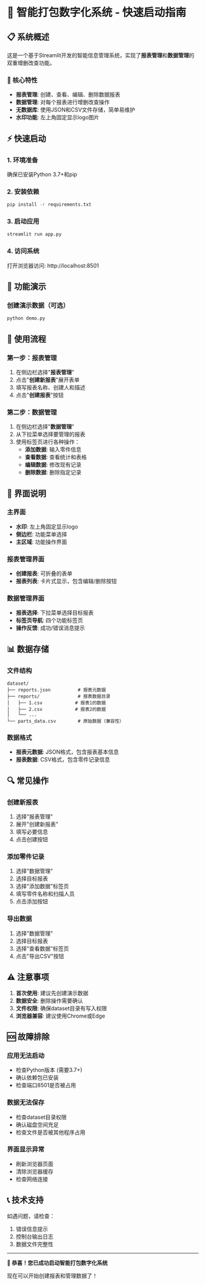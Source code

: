 # 🚀 智能打包数字化系统 - 快速启动指南

## 📋 系统概述

这是一个基于Streamlit开发的智能信息管理系统，实现了**报表管理**和**数据管理**的双重增删改查功能。

### 🎯 核心特性
- **报表管理**: 创建、查看、编辑、删除数据报表
- **数据管理**: 对每个报表进行增删改查操作
- **无数据库**: 使用JSON和CSV文件存储，简单易维护
- **水印功能**: 左上角固定显示logo图片

## ⚡ 快速启动

### 1. 环境准备
确保已安装Python 3.7+和pip

### 2. 安装依赖
```bash
pip install -r requirements.txt
```

### 3. 启动应用
```bash
streamlit run app.py
```

### 4. 访问系统
打开浏览器访问: http://localhost:8501

## 🔧 功能演示

### 创建演示数据（可选）
```bash
python demo.py
```

## 📖 使用流程

### 第一步：报表管理
1. 在侧边栏选择"**报表管理**"
2. 点击"**创建新报表**"展开表单
3. 填写报表名称、创建人和描述
4. 点击"**创建报表**"按钮

### 第二步：数据管理
1. 在侧边栏选择"**数据管理**"
2. 从下拉菜单选择要管理的报表
3. 使用标签页进行各种操作：
   - **添加数据**: 输入零件信息
   - **查看数据**: 查看统计和表格
   - **编辑数据**: 修改现有记录
   - **删除数据**: 删除指定记录

## 🎨 界面说明

### 主界面
- **水印**: 左上角固定显示logo
- **侧边栏**: 功能菜单选择
- **主区域**: 功能操作界面

### 报表管理界面
- **创建报表**: 可折叠的表单
- **报表列表**: 卡片式显示，包含编辑/删除按钮

### 数据管理界面
- **报表选择**: 下拉菜单选择目标报表
- **标签页导航**: 四个功能标签页
- **操作反馈**: 成功/错误消息提示

## 📊 数据存储

### 文件结构
```
dataset/
├── reports.json          # 报表元数据
├── reports/              # 报表数据目录
│   ├── 1.csv            # 报表1的数据
│   ├── 2.csv            # 报表2的数据
│   └── ...
└── parts_data.csv        # 原始数据（兼容性）
```

### 数据格式
- **报表元数据**: JSON格式，包含报表基本信息
- **报表数据**: CSV格式，包含零件记录信息

## 🔍 常见操作

### 创建新报表
1. 选择"报表管理"
2. 展开"创建新报表"
3. 填写必要信息
4. 点击创建按钮

### 添加零件记录
1. 选择"数据管理"
2. 选择目标报表
3. 选择"添加数据"标签页
4. 填写零件名称和扫描人员
5. 点击添加按钮

### 导出数据
1. 选择"数据管理"
2. 选择目标报表
3. 选择"查看数据"标签页
4. 点击"导出CSV"按钮

## ⚠️ 注意事项

1. **首次使用**: 建议先创建演示数据
2. **数据安全**: 删除操作需要确认
3. **文件权限**: 确保dataset目录有写入权限
4. **浏览器兼容**: 建议使用Chrome或Edge

## 🆘 故障排除

### 应用无法启动
- 检查Python版本 (需要3.7+)
- 确认依赖包已安装
- 检查端口8501是否被占用

### 数据无法保存
- 检查dataset目录权限
- 确认磁盘空间充足
- 检查文件是否被其他程序占用

### 界面显示异常
- 刷新浏览器页面
- 清除浏览器缓存
- 检查网络连接

## 📞 技术支持

如遇问题，请检查：
1. 错误信息提示
2. 控制台输出日志
3. 数据文件完整性

---

**🎉 恭喜！您已成功启动智能打包数字化系统**

现在可以开始创建报表和管理数据了！
